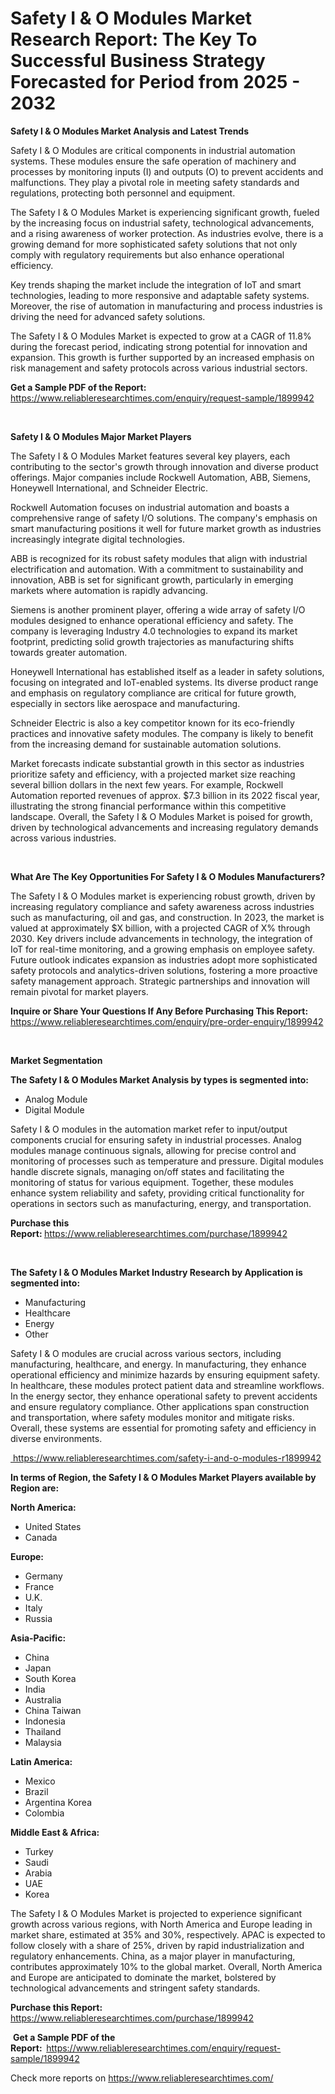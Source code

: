 <p><h1>Safety I & O Modules Market Research Report: The Key To Successful Business Strategy Forecasted for Period from 2025 - 2032</h1></p><p><strong>Safety I & O Modules Market Analysis and Latest Trends</strong></p>
<p><p>Safety I & O Modules are critical components in industrial automation systems. These modules ensure the safe operation of machinery and processes by monitoring inputs (I) and outputs (O) to prevent accidents and malfunctions. They play a pivotal role in meeting safety standards and regulations, protecting both personnel and equipment.</p><p>The Safety I & O Modules Market is experiencing significant growth, fueled by the increasing focus on industrial safety, technological advancements, and a rising awareness of worker protection. As industries evolve, there is a growing demand for more sophisticated safety solutions that not only comply with regulatory requirements but also enhance operational efficiency. </p><p>Key trends shaping the market include the integration of IoT and smart technologies, leading to more responsive and adaptable safety systems. Moreover, the rise of automation in manufacturing and process industries is driving the need for advanced safety solutions. </p><p>The Safety I & O Modules Market is expected to grow at a CAGR of 11.8% during the forecast period, indicating strong potential for innovation and expansion. This growth is further supported by an increased emphasis on risk management and safety protocols across various industrial sectors.</p></p>
<p><strong>Get a Sample PDF of the Report:&nbsp;</strong> <a href="https://www.reliableresearchtimes.com/enquiry/request-sample/1899942?utm_campaign=3386&utm_medium=2&utm_source=Github&utm_content=ia&utm_term=07042025&utm_id=safety-i-o-modules">https://www.reliableresearchtimes.com/enquiry/request-sample/1899942</a></p>
<p>&nbsp;</p>
<p><strong>Safety I & O Modules Major Market Players</strong></p>
<p><p>The Safety I & O Modules Market features several key players, each contributing to the sector's growth through innovation and diverse product offerings. Major companies include Rockwell Automation, ABB, Siemens, Honeywell International, and Schneider Electric.</p><p>Rockwell Automation focuses on industrial automation and boasts a comprehensive range of safety I/O solutions. The company's emphasis on smart manufacturing positions it well for future market growth as industries increasingly integrate digital technologies. </p><p>ABB is recognized for its robust safety modules that align with industrial electrification and automation. With a commitment to sustainability and innovation, ABB is set for significant growth, particularly in emerging markets where automation is rapidly advancing. </p><p>Siemens is another prominent player, offering a wide array of safety I/O modules designed to enhance operational efficiency and safety. The company is leveraging Industry 4.0 technologies to expand its market footprint, predicting solid growth trajectories as manufacturing shifts towards greater automation.</p><p>Honeywell International has established itself as a leader in safety solutions, focusing on integrated and IoT-enabled systems. Its diverse product range and emphasis on regulatory compliance are critical for future growth, especially in sectors like aerospace and manufacturing.</p><p>Schneider Electric is also a key competitor known for its eco-friendly practices and innovative safety modules. The company is likely to benefit from the increasing demand for sustainable automation solutions.</p><p>Market forecasts indicate substantial growth in this sector as industries prioritize safety and efficiency, with a projected market size reaching several billion dollars in the next few years. For example, Rockwell Automation reported revenues of approx. $7.3 billion in its 2022 fiscal year, illustrating the strong financial performance within this competitive landscape. Overall, the Safety I & O Modules Market is poised for growth, driven by technological advancements and increasing regulatory demands across various industries.</p></p>
<p>&nbsp;</p>
<p><strong>What Are The Key Opportunities For Safety I & O Modules Manufacturers?</strong></p>
<p><p>The Safety I & O Modules market is experiencing robust growth, driven by increasing regulatory compliance and safety awareness across industries such as manufacturing, oil and gas, and construction. In 2023, the market is valued at approximately $X billion, with a projected CAGR of X% through 2030. Key drivers include advancements in technology, the integration of IoT for real-time monitoring, and a growing emphasis on employee safety. Future outlook indicates expansion as industries adopt more sophisticated safety protocols and analytics-driven solutions, fostering a more proactive safety management approach. Strategic partnerships and innovation will remain pivotal for market players.</p></p>
<p><strong>Inquire or Share Your Questions If Any Before Purchasing This Report:</strong> <a href="https://www.reliableresearchtimes.com/enquiry/pre-order-enquiry/1899942?utm_campaign=3386&utm_medium=2&utm_source=Github&utm_content=ia&utm_term=07042025&utm_id=safety-i-o-modules">https://www.reliableresearchtimes.com/enquiry/pre-order-enquiry/1899942</a></p>
<p>&nbsp;</p>
<p><strong>Market Segmentation</strong></p>
<p><strong>The Safety I & O Modules Market Analysis by types is segmented into:</strong></p>
<p><ul><li>Analog Module</li><li>Digital Module</li></ul></p>
<p><p>Safety I & O modules in the automation market refer to input/output components crucial for ensuring safety in industrial processes. Analog modules manage continuous signals, allowing for precise control and monitoring of processes such as temperature and pressure. Digital modules handle discrete signals, managing on/off states and facilitating the monitoring of status for various equipment. Together, these modules enhance system reliability and safety, providing critical functionality for operations in sectors such as manufacturing, energy, and transportation.</p></p>
<p><strong>Purchase this Report:&nbsp;</strong><a href="https://www.reliableresearchtimes.com/purchase/1899942?utm_campaign=3386&utm_medium=2&utm_source=Github&utm_content=ia&utm_term=07042025&utm_id=safety-i-o-modules">https://www.reliableresearchtimes.com/purchase/1899942</a></p>
<p>&nbsp;</p>
<p><strong>The Safety I & O Modules Market Industry Research by Application is segmented into:</strong></p>
<p><ul><li>Manufacturing</li><li>Healthcare</li><li>Energy</li><li>Other</li></ul></p>
<p><p>Safety I & O modules are crucial across various sectors, including manufacturing, healthcare, and energy. In manufacturing, they enhance operational efficiency and minimize hazards by ensuring equipment safety. In healthcare, these modules protect patient data and streamline workflows. In the energy sector, they enhance operational safety to prevent accidents and ensure regulatory compliance. Other applications span construction and transportation, where safety modules monitor and mitigate risks. Overall, these systems are essential for promoting safety and efficiency in diverse environments.</p></p>
<p><a href="https://www.reliableresearchtimes.com/safety-i-and-o-modules-r1899942?utm_campaign=3386&utm_medium=2&utm_source=Github&utm_content=ia&utm_term=07042025&utm_id=safety-i-o-modules">&nbsp;https://www.reliableresearchtimes.com/safety-i-and-o-modules-r1899942</a></p>
<p><strong>In terms of Region, the Safety I & O Modules Market Players available by Region are:</strong></p>
<p>
    <p> <strong> North America: </strong>
        <ul>
            <li>United States</li>
            <li>Canada</li>
        </ul>
        </p> 
    <p> <strong> Europe: </strong>
        <ul>
            <li>Germany</li>
            <li>France</li>
            <li>U.K.</li>
            <li>Italy</li>
            <li>Russia</li>
        </ul>
        </p> 
    <p> <strong> Asia-Pacific: </strong>
        <ul>
            <li>China</li>
            <li>Japan</li>
            <li>South Korea</li>
            <li>India</li>
            <li>Australia</li>
            <li>China Taiwan</li>
            <li>Indonesia</li>
            <li>Thailand</li>
            <li>Malaysia</li>
        </ul>
        </p> 
    <p> <strong> Latin America: </strong>
        <ul>
            <li>Mexico</li>
            <li>Brazil</li>
            <li>Argentina Korea</li>
            <li>Colombia</li>
        </ul>
        </p> 
    <p> <strong> Middle East & Africa: </strong>
        <ul>
            <li>Turkey</li>
            <li>Saudi</li>
            <li>Arabia</li>
            <li>UAE</li>
            <li>Korea</li>
        </ul>
    </p>
    </p>
<p><p>The Safety I & O Modules Market is projected to experience significant growth across various regions, with North America and Europe leading in market share, estimated at 35% and 30%, respectively. APAC is expected to follow closely with a share of 25%, driven by rapid industrialization and regulatory enhancements. China, as a major player in manufacturing, contributes approximately 10% to the global market. Overall, North America and Europe are anticipated to dominate the market, bolstered by technological advancements and stringent safety standards.</p></p>
<p><strong>Purchase this Report: </strong><a href="https://www.reliableresearchtimes.com/purchase/1899942?utm_campaign=3386&utm_medium=2&utm_source=Github&utm_content=ia&utm_term=07042025&utm_id=safety-i-o-modules">https://www.reliableresearchtimes.com/purchase/1899942</a></p>
<p>&nbsp;<strong>Get a Sample PDF of the Report:&nbsp;&nbsp;</strong><a href="https://www.reliableresearchtimes.com/enquiry/request-sample/1899942?utm_campaign=3386&utm_medium=2&utm_source=Github&utm_content=ia&utm_term=07042025&utm_id=safety-i-o-modules">https://www.reliableresearchtimes.com/enquiry/request-sample/1899942</a></p>
<p><strong></strong></p>
<p>Check more reports on <a href="https://www.reliableresearchtimes.com/?utm_campaign=3386&utm_medium=2&utm_source=Github&utm_content=ia&utm_term=07042025&utm_id=safety-i-o-modules">https://www.reliableresearchtimes.com/</a></p>
